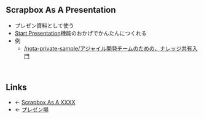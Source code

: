## Scrapbox As A Presentation
- プレゼン資料として使う
- [Start Presentation](Start_Presentation.md)機能のおかげでかんたんにつくれる
- 例
    - [/nota-private-sample/アジャイル開発チームのための、ナレッジ共有入門](https://scrapbox.io/nota-private-sample/アジャイル開発チームのための、ナレッジ共有入門)

<br>

## Links
- ← [Scrapbox As A XXXX](Scrapbox_As_A_XXXX.md)
- ← [プレゼン場](プレゼン場.md)

